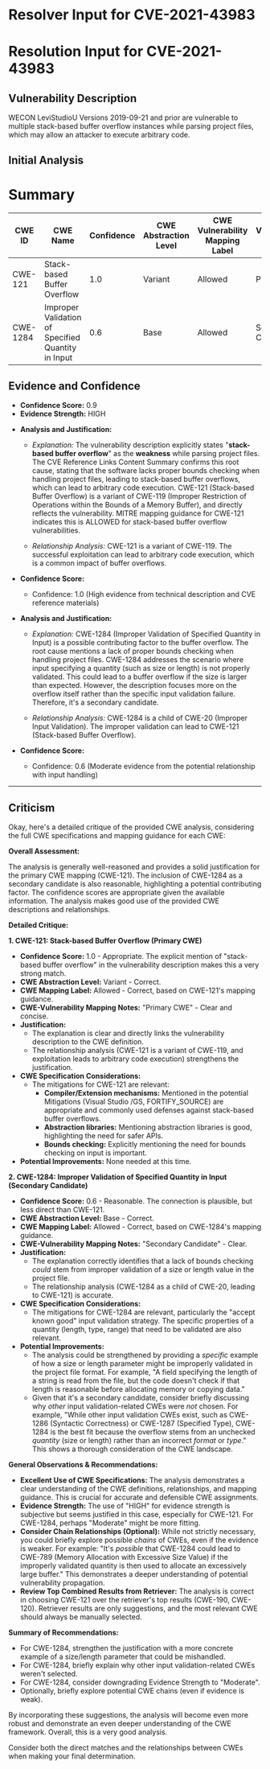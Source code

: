 # Resolver Input for CVE-2021-43983

# Resolution Input for CVE-2021-43983

## Vulnerability Description
WECON LeviStudioU Versions 2019-09-21 and prior are vulnerable to multiple stack-based buffer overflow instances while parsing project files, which may allow an attacker to execute arbitrary code.

## Initial Analysis
# Summary
| CWE ID | CWE Name | Confidence | CWE Abstraction Level | CWE Vulnerability Mapping Label | CWE-Vulnerability Mapping Notes |
|---|---|---|---|---|---|
| CWE-121 | Stack-based Buffer Overflow | 1.0 | Variant | Allowed | Primary CWE |
| CWE-1284 | Improper Validation of Specified Quantity in Input | 0.6 | Base | Allowed | Secondary Candidate |

## Evidence and Confidence

*   **Confidence Score:** 0.9
*   **Evidence Strength:** HIGH

- **Analysis and Justification:**  
  - *Explanation:* The vulnerability description explicitly states "**stack-based buffer overflow**" as the **weakness** while parsing project files. The CVE Reference Links Content Summary confirms this root cause, stating that the software lacks proper bounds checking when handling project files, leading to stack-based buffer overflows, which can lead to arbitrary code execution. CWE-121 (Stack-based Buffer Overflow) is a variant of CWE-119 (Improper Restriction of Operations within the Bounds of a Memory Buffer), and directly reflects the vulnerability. MITRE mapping guidance for CWE-121 indicates this is ALLOWED for stack-based buffer overflow vulnerabilities.
  
  - *Relationship Analysis:* CWE-121 is a variant of CWE-119. The successful exploitation can lead to arbitrary code execution, which is a common impact of buffer overflows.

- **Confidence Score:**  
  - Confidence: 1.0 (High evidence from technical description and CVE reference materials)

- **Analysis and Justification:**  
  - *Explanation:* CWE-1284 (Improper Validation of Specified Quantity in Input) is a possible contributing factor to the buffer overflow. The root cause mentions a lack of proper bounds checking when handling project files. CWE-1284 addresses the scenario where input specifying a quantity (such as size or length) is not properly validated. This could lead to a buffer overflow if the size is larger than expected. However, the description focuses more on the overflow itself rather than the specific input validation failure. Therefore, it's a secondary candidate.
  
  - *Relationship Analysis:* CWE-1284 is a child of CWE-20 (Improper Input Validation). The improper validation can lead to CWE-121 (Stack-based Buffer Overflow).

- **Confidence Score:**  
  - Confidence: 0.6 (Moderate evidence from the potential relationship with input handling)

---

## Criticism
Okay, here's a detailed critique of the provided CWE analysis, considering the full CWE specifications and mapping guidance for each CWE:

**Overall Assessment:**

The analysis is generally well-reasoned and provides a solid justification for the primary CWE mapping (CWE-121). The inclusion of CWE-1284 as a secondary candidate is also reasonable, highlighting a potential contributing factor. The confidence scores are appropriate given the available information. The analysis makes good use of the provided CWE descriptions and relationships.

**Detailed Critique:**

**1. CWE-121: Stack-based Buffer Overflow (Primary CWE)**

*   **Confidence Score:** 1.0 - Appropriate. The explicit mention of "stack-based buffer overflow" in the vulnerability description makes this a very strong match.
*   **CWE Abstraction Level:** Variant - Correct.
*   **CWE Mapping Label:** Allowed - Correct, based on CWE-121's mapping guidance.
*   **CWE-Vulnerability Mapping Notes:** "Primary CWE" -  Clear and concise.
*   **Justification:**
    *   The explanation is clear and directly links the vulnerability description to the CWE definition.
    *   The relationship analysis (CWE-121 is a variant of CWE-119, and exploitation leads to arbitrary code execution) strengthens the justification.
*   **CWE Specification Considerations:**
    *   The mitigations for CWE-121 are relevant:
        *   **Compiler/Extension mechanisms:**  Mentioned in the potential Mitigations (Visual Studio /GS, FORTIFY_SOURCE) are appropriate and commonly used defenses against stack-based buffer overflows.
        *    **Abstraction libraries:**  Mentioning abstraction libraries is good, highlighting the need for safer APIs.
        *    **Bounds checking:** Explicitly mentioning the need for bounds checking on input is important.
*   **Potential Improvements:**  None needed at this time.

**2. CWE-1284: Improper Validation of Specified Quantity in Input (Secondary Candidate)**

*   **Confidence Score:** 0.6 - Reasonable. The connection is plausible, but less direct than CWE-121.
*   **CWE Abstraction Level:** Base - Correct.
*   **CWE Mapping Label:** Allowed - Correct, based on CWE-1284's mapping guidance.
*   **CWE-Vulnerability Mapping Notes:** "Secondary Candidate" - Clear.
*   **Justification:**
    *   The explanation correctly identifies that a lack of bounds checking *could* stem from improper validation of a size or length value in the project file.
    *   The relationship analysis (CWE-1284 as a child of CWE-20, leading to CWE-121) is accurate.
*   **CWE Specification Considerations:**
    *   The mitigations for CWE-1284 are relevant, particularly the "accept known good" input validation strategy. The specific properties of a quantity (length, type, range) that need to be validated are also relevant.
*   **Potential Improvements:**
    *   The analysis could be strengthened by providing a *specific* example of how a size or length parameter might be improperly validated in the project file format.  For example, "A field specifying the length of a string is read from the file, but the code doesn't check if that length is reasonable before allocating memory or copying data."
    *   Given that it's a secondary candidate, consider briefly discussing why *other* input validation-related CWEs were *not* chosen. For example, "While other input validation CWEs exist, such as CWE-1286 (Syntactic Correctness) or CWE-1287 (Specified Type), CWE-1284 is the best fit because the overflow stems from an unchecked *quantity* (size or length) rather than an incorrect *format* or *type*."  This shows a thorough consideration of the CWE landscape.

**General Observations & Recommendations:**

*   **Excellent Use of CWE Specifications:** The analysis demonstrates a clear understanding of the CWE definitions, relationships, and mapping guidance. This is crucial for accurate and defensible CWE assignments.
*   **Evidence Strength:** The use of "HIGH" for evidence strength is subjective but seems justified in this case, especially for CWE-121.  For CWE-1284, perhaps "Moderate" might be more fitting.
*   **Consider Chain Relationships (Optional):** While not strictly necessary, you could briefly explore possible *chains* of CWEs, even if the evidence is weaker. For example: "It's *possible* that CWE-1284 could lead to CWE-789 (Memory Allocation with Excessive Size Value) if the improperly validated quantity is then used to allocate an excessively large buffer."  This demonstrates a deeper understanding of potential vulnerability propagation.
*   **Review Top Combined Results from Retriever:** The analysis is correct in choosing CWE-121 over the retriever's top results (CWE-190, CWE-120). Retriever results are only suggestions, and the most relevant CWE should always be manually selected.

**Summary of Recommendations:**

*   For CWE-1284, strengthen the justification with a more concrete example of a size/length parameter that could be mishandled.
*   For CWE-1284, briefly explain why other input validation-related CWEs weren't selected.
*   For CWE-1284, consider downgrading Evidence Strength to "Moderate".
*   Optionally, briefly explore potential CWE chains (even if evidence is weak).

By incorporating these suggestions, the analysis will become even more robust and demonstrate an even deeper understanding of the CWE framework. Overall, this is a very good analysis.

Consider both the direct matches and the relationships between CWEs
when making your final determination.
        